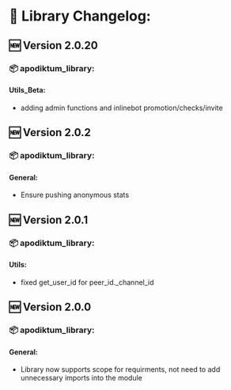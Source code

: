 # 📝 Library Changelog:

## 🆕 Version 2.0.20
### 📦 apodiktum_library:
#### Utils_Beta:
- adding admin functions and inlinebot promotion/checks/invite

## 🆕 Version 2.0.2
### 📦 apodiktum_library:
#### General:
- Ensure pushing anonymous stats

## 🆕 Version 2.0.1
### 📦 apodiktum_library:
#### Utils:
- fixed get_user_id for peer_id._channel_id

## 🆕 Version 2.0.0
### 📦 apodiktum_library:
#### General:
- Library now supports scope for requirments, not need to add unnecessary imports into the module